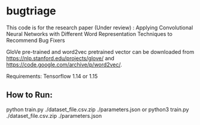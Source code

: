 # bugtriage
This code is for the research paper (Under review) : Applying Convolutional Neural Networks with Different Word Representation Techniques to Recommend Bug Fixers

GloVe pre-trained and word2vec pretrained vector can be downloaded from https://nlp.stanford.edu/projects/glove/ and https://code.google.com/archive/p/word2vec/.

Requirements:
Tensorflow 1.14 or 1.15

## How to Run:
python train.py ./dataset_file.csv.zip ./parameters.json
or
python3 train.py ./dataset_file.csv.zip ./parameters.json




